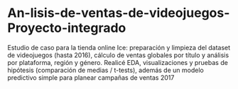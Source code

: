 # An-lisis-de-ventas-de-videojuegos-Proyecto-integrado
Estudio de caso para la tienda online Ice: preparación y limpieza del dataset de videojuegos (hasta 2016), cálculo de ventas globales por título y análisis por plataforma, región y género. Realicé EDA, visualizaciones y pruebas de hipótesis (comparación de medias / t-tests), además de un modelo predictivo simple para planear campañas de ventas 2017
